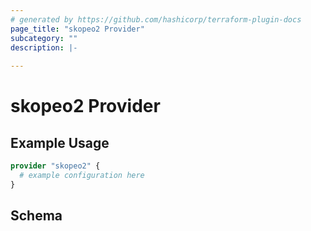 ```yaml
---
# generated by https://github.com/hashicorp/terraform-plugin-docs
page_title: "skopeo2 Provider"
subcategory: ""
description: |-
  
---
```


# skopeo2 Provider



## Example Usage

```terraform
provider "skopeo2" {
  # example configuration here
}
```

<!-- schema generated by tfplugindocs -->
## Schema
